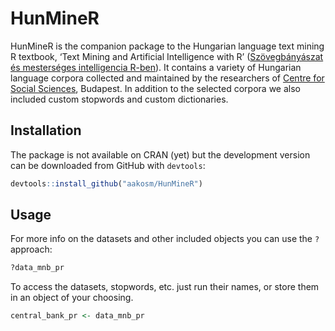 
# HunMineR

HunMineR is the companion package to the Hungarian language text mining
R textbook, ‘Text Mining and Artificial Intelligence with R’
([Szövegbányászat és mesterséges intelligencia
R-ben](https://tankonyv.poltextlab.com/)). It contains a variety of
Hungarian language corpora collected and maintained by the researchers
of [Centre for Social Sciences](https://tk.hu/en), Budapest. In addition
to the selected corpora we also included custom stopwords and custom
dictionaries.

## Installation

The package is not available on CRAN (yet) but the development version
can be downloaded from GitHub with `devtools`:

``` r
devtools::install_github("aakosm/HunMineR")
```

## Usage

For more info on the datasets and other included objects you can use the
`?` approach:

``` r
?data_mnb_pr
```

To access the datasets, stopwords, etc. just run their names, or store
them in an object of your choosing.

``` r
central_bank_pr <- data_mnb_pr
```
